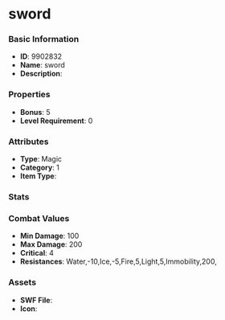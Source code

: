 # sword



### Basic Information

- **ID**: 9902832
- **Name**: sword
- **Description**: 

### Properties

- **Bonus**: 5
- **Level Requirement**: 0

### Attributes

- **Type**: Magic
- **Category**: 1
- **Item Type**: 

### Stats


### Combat Values

- **Min Damage**: 100
- **Max Damage**: 200
- **Critical**: 4
- **Resistances**: Water,-10,Ice,-5,Fire,5,Light,5,Immobility,200,

### Assets

- **SWF File**: 
- **Icon**: 

